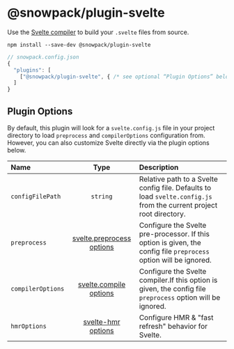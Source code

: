 # @snowpack/plugin-svelte

Use the [Svelte compiler](https://svelte.dev/docs#Compile_time) to build your `.svelte` files from source.

```
npm install --save-dev @snowpack/plugin-svelte
```

```js
// snowpack.config.json
{
  "plugins": [
    ["@snowpack/plugin-svelte", { /* see optional “Plugin Options” below */ }]
  ]
}
```

## Plugin Options

By default, this plugin will look for a `svelte.config.js` file in your project directory to load `preprocess` and `compilerOptions` configuration from. However, you can also customize Svelte directly via the plugin options below.

| Name              |                                  Type                                  | Description                                                                                                         |
| :---------------- | :--------------------------------------------------------------------: | :------------------------------------------------------------------------------------------------------------------ |
| `configFilePath`  |                                `string`                                | Relative path to a Svelte config file. Defaults to load `svelte.config.js` from the current project root directory. |
| `preprocess`      | [svelte.preprocess options](https://svelte.dev/docs#svelte_preprocess) | Configure the Svelte pre-processor. If this option is given, the config file `preprocess` option will be ignored.   |
| `compilerOptions` |    [svelte.compile options](https://svelte.dev/docs#svelte_compile)    | Configure the Svelte compiler.If this option is given, the config file `preprocess` option will be ignored.         |
| `hmrOptions`      |        [svelte-hmr options](https://github.com/rixo/svelte-hmr)        | Configure HMR & "fast refresh" behavior for Svelte.                                                                 |

